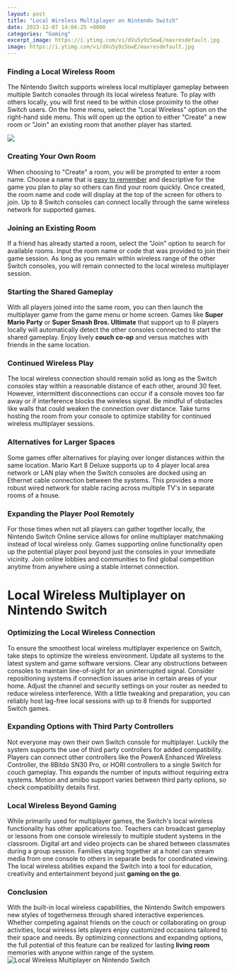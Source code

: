 ```yaml
---
layout: post
title: "Local Wireless Multiplayer on Nintendo Switch"
date: 2023-12-07 14:04:25 +0000
categories: "Gaming"
excerpt_image: https://i.ytimg.com/vi/dVu5y9zSowE/maxresdefault.jpg
image: https://i.ytimg.com/vi/dVu5y9zSowE/maxresdefault.jpg
---
```


### Finding a Local Wireless Room
The Nintendo Switch supports wireless local multiplayer gameplay between multiple Switch consoles through its local wireless feature. To play with others locally, you will first need to be within close proximity to the other Switch users. On the home menu, select the "Local Wireless" option on the right-hand side menu. This will open up the option to either "Create" a new room or "Join" an existing room that another player has started.

![](https://images.nintendolife.com/2d635d4c0d242/best-switch-local-wireless-multiplayer-games.large.jpg)
### Creating Your Own Room 
When choosing to "Create" a room, you will be prompted to enter a room name. Choose a name that is [easy to remember](https://store.fi.io.vn/womens-pitbull-mom-funny-valentines-day-dog-lovers-bully-pitty-1-3) and descriptive for the game you plan to play so others can find your room quickly. Once created, the room name and code will display at the top of the screen for others to join. Up to 8 Switch consoles can connect locally through the same wireless network for supported games.
### Joining an Existing Room
If a friend has already started a room, select the "Join" option to search for available rooms. Input the room name or code that was provided to join their game session. As long as you remain within wireless range of the other Switch consoles, you will remain connected to the local wireless multiplayer session. 
### Starting the Shared Gameplay
With all players joined into the same room, you can then launch the multiplayer game from the game menu or home screen. Games like **Super Mario Party** or **Super Smash Bros. Ultimate** that support up to 8 players locally will automatically detect the other consoles connected to start the shared gameplay. Enjoy lively **couch co-op** and versus matches with friends in the same location.
### Continued Wireless Play 
The local wireless connection should remain solid as long as the Switch consoles stay within a reasonable distance of each other, around 30 feet. However, intermittent disconnections can occur if a console moves too far away or if interference blocks the wireless signal. Be mindful of obstacles like walls that could weaken the connection over distance. Take turns hosting the room from your console to optimize stability for continued wireless multiplayer sessions.
### Alternatives for Larger Spaces
Some games offer alternatives for playing over longer distances within the same location. Mario Kart 8 Deluxe supports up to 4 player local area network or LAN play when the Switch consoles are docked using an Ethernet cable connection between the systems. This provides a more robust wired network for stable racing across multiple TV's in separate rooms of a house.
### Expanding the Player Pool Remotely 
For those times when not all players can gather together locally, the Nintendo Switch Online service allows for online multiplayer matchmaking instead of local wireless only. Games supporting online functionality open up the potential player pool beyond just the consoles in your immediate vicinity. Join online lobbies and communities to find global competition anytime from anywhere using a stable internet connection.
# Local Wireless Multiplayer on Nintendo Switch
### Optimizing the Local Wireless Connection
To ensure the smoothest local wireless multiplayer experience on Switch, take steps to optimize the wireless environment. Update all systems to the latest system and game software versions. Clear any obstructions between consoles to maintain line-of-sight for an uninterrupted signal. Consider repositioning systems if connection issues arise in certain areas of your home. Adjust the channel and security settings on your router as needed to reduce wireless interference. With a little tweaking and preparation, you can reliably host lag-free local sessions with up to 8 friends for supported Switch games.
### Expanding Options with Third Party Controllers   
Not everyone may own their own Switch console for multiplayer. Luckily the system supports the use of third party controllers for added compatibility. Players can connect other controllers like the PowerA Enhanced Wireless Controller, the 8Bitdo SN30 Pro, or HORI controllers to a single Switch for couch gameplay. This expands the number of inputs without requiring extra systems. Motion and amiibo support varies between third party options, so check compatibility details first.
### Local Wireless Beyond Gaming
While primarily used for multiplayer games, the Switch's local wireless functionality has other applications too. Teachers can broadcast gameplay or lessons from one console wirelessly to multiple student systems in the classroom. Digital art and video projects can be shared between classmates during a group session. Families staying together at a hotel can stream media from one console to others in separate beds for coordinated viewing. The local wireless abilities expand the Switch into a tool for education, creativity and entertainment beyond just **gaming on the go**.
### Conclusion
With the built-in local wireless capabilities, the Nintendo Switch empowers new styles of togetherness through shared interactive experiences. Whether competing against friends on the couch or collaborating on group activities, local wireless lets players enjoy customized occasions tailored to their space and needs. By optimizing connections and expanding options, the full potential of this feature can be realized for lasting **living room** memories with anyone within range of the system.
![Local Wireless Multiplayer on Nintendo Switch](https://i.ytimg.com/vi/dVu5y9zSowE/maxresdefault.jpg)